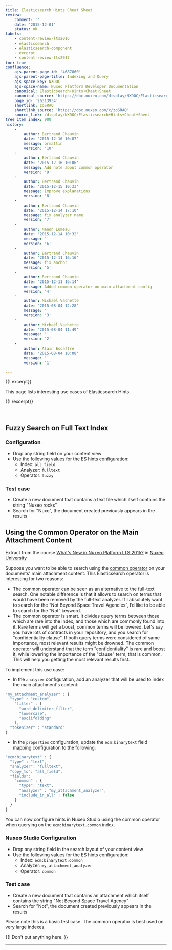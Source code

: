 ```yaml
---
title: Elasticsearch Hints Cheat Sheet
review:
    comment: ''
    date: '2015-12-01'
    status: ok
labels:
    - content-review-lts2016
    - elasticsearch
    - elasticsearch-component
    - excerpt
    - content-review-lts2017
toc: true
confluence:
    ajs-parent-page-id: '4687860'
    ajs-parent-page-title: Indexing and Query
    ajs-space-key: NXDOC
    ajs-space-name: Nuxeo Platform Developer Documentation
    canonical: Elasticsearch+Hints+Cheat+Sheet
    canonical_source: 'https://doc.nuxeo.com/display/NXDOC/Elasticsearch+Hints+Cheat+Sheet'
    page_id: '26313934'
    shortlink: zoSRAQ
    shortlink_source: 'https://doc.nuxeo.com/x/zoSRAQ'
    source_link: /display/NXDOC/Elasticsearch+Hints+Cheat+Sheet
tree_item_index: 900
history:
    - 
        author: Bertrand Chauvin
        date: '2015-12-16 10:07'
        message: ormattin
        version: '10'
    - 
        author: Bertrand Chauvin
        date: '2015-12-16 10:06'
        message: Add note about common operator
        version: '9'
    - 
        author: Bertrand Chauvin
        date: '2015-12-15 10:33'
        message: Improve explanations
        version: '8'
    - 
        author: Bertrand Chauvin
        date: '2015-12-14 17:10'
        message: fix analyzer name
        version: '7'
    - 
        author: Manon Lumeau
        date: '2015-12-14 10:32'
        message: ''
        version: '6'
    - 
        author: Bertrand Chauvin
        date: '2015-12-11 16:16'
        message: fix anchor
        version: '5'
    - 
        author: Bertrand Chauvin
        date: '2015-12-11 16:14'
        message: Added common operator on main attachment config
        version: '4'
    - 
        author: Michaël Vachette
        date: '2015-08-04 12:28'
        message: ''
        version: '3'
    - 
        author: Michaël Vachette
        date: '2015-08-04 11:49'
        message: ''
        version: '2'
    - 
        author: Alain Escaffre
        date: '2015-08-04 10:08'
        message: ''
        version: '1'

---
```

{{! excerpt}}

This page lists interesting use cases of Elasticsearch Hints.

{{! /excerpt}}

&nbsp;

## Fuzzy Search on Full Text Index

### Configuration

*   Drop any string field on your content view
*   Use the following values for the ES hints configuration:
    *   Index: `all_field`
    *   Analyzer: `fulltext`
    *   Operator: `fuzzy`

### Test case

*   Create a new document that contains a text file which itself contains the string "Nuxeo rocks"
*   Search for "Nuxo", the document created previously appears in the results

## Using the Common Operator on the Main Attachment Content

Extract from the course [What's New in Nuxeo Platform LTS 2015?](https://university.nuxeo.com/learn/public/course/view/elearning/55/WhatsnewinNuxeoPlatformLTS2015%3F) in [Nuxeo University](https://university.nuxeo.com)

Suppose you want to be able to search using the [common operator](https://www.elastic.co/guide/en/elasticsearch/reference/1.5/query-dsl-common-terms-query.html) on your documents' main attachment content. This Elasticsearch operator is interesting for two reasons:

*   The common operator can be seen as an alternative to the full-text search.
    One notable difference is that it allows to search on terms that would have been removed by the full-text analyzer. If I absolutely want to search for the &ldquo;Not Beyond Space Travel Agencies&rdquo;, I&rsquo;d like to be able to search for the &ldquo;Not&rdquo; keyword.
*   The common operator is smart. It divides query terms between those which are rare into the index, and those which are commonly found into it.
    Rare terms will get a boost, common terms will be lowered. Let's say you have lots of contracts in your repository, and you search for "confidentiality clause". If both query terms were considered of same importance, most relevant results might be drowned. The common operator will understand that the term "confidentiality" is rare and boost it, while lowering the importance of the "clause" term, that is common. This will help you getting the most relevant results first.

To implement this use case:

*   In the `analyzer` configuration, add an analyzer that will be used to index the main attachment's content:

```js
"my_attachment_analyzer" : {
  "type" : "custom",
    "filter" : [
      "word_delimiter_filter",
      "lowercase",
      "asciifolding"
    ],
  "tokenizer" : "standard"
}
```
*   In the `properties` configuration, update the `ecm:binarytext` field mapping configuration to the following:

```js
"ecm:binarytext" : {
  "type" : "text",
  "analyzer": "fulltext",
  "copy_to": "all_field",
  "fields":
    "common" : {
      "type": "text",
      "analyzer" : "my_attachment_analyzer",
      "include_in_all" : false
    }
  }
}
```

You can now configure hints in Nuxeo Studio using the common operator when querying on the `ecm:binarytext.common` index.



### Nuxeo Studio Configuration

*   Drop any string field in the search layout of your content view
*   Use the following values for the ES hints configuration:
    *   Index: `ecm:binarytext.common`
    *   Analyzer: `my_attachment_analyzer`
    *   Operator: `common`

### Test case

*   Create a new document that contains an attachment which itself contains the string "Not Beyond Space Travel Agency"
*   Search for "Not", the document created previously appears in the results

Please note this is a basic test case. The common operator is best used on very large indexes.

{{! Don't put anything here. }}

* * *
